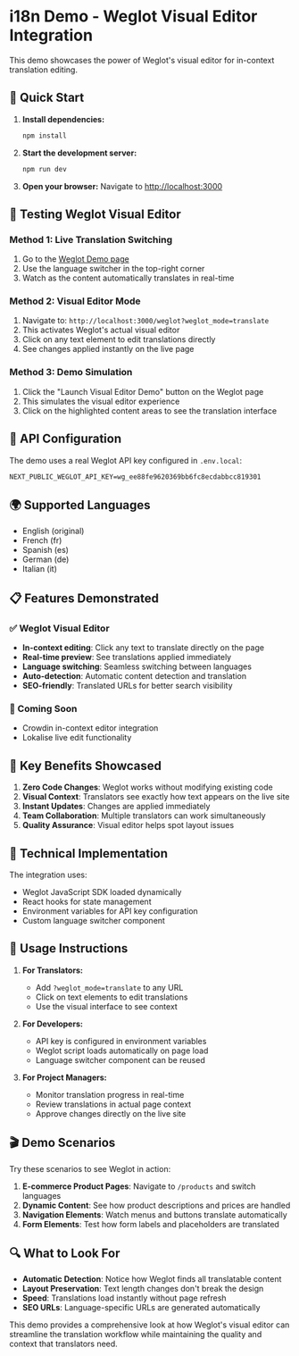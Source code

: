 # i18n Demo - Weglot Visual Editor Integration

This demo showcases the power of Weglot's visual editor for in-context translation editing.

## 🚀 Quick Start

1. **Install dependencies:**
   ```bash
   npm install
   ```

2. **Start the development server:**
   ```bash
   npm run dev
   ```

3. **Open your browser:**
   Navigate to [http://localhost:3000](http://localhost:3000)

## 🎨 Testing Weglot Visual Editor

### Method 1: Live Translation Switching
1. Go to the [Weglot Demo page](http://localhost:3000/weglot)
2. Use the language switcher in the top-right corner
3. Watch as the content automatically translates in real-time

### Method 2: Visual Editor Mode
1. Navigate to: `http://localhost:3000/weglot?weglot_mode=translate`
2. This activates Weglot's actual visual editor
3. Click on any text element to edit translations directly
4. See changes applied instantly on the live page

### Method 3: Demo Simulation
1. Click the "Launch Visual Editor Demo" button on the Weglot page
2. This simulates the visual editor experience
3. Click on the highlighted content areas to see the translation interface

## 🔑 API Configuration

The demo uses a real Weglot API key configured in `.env.local`:
```
NEXT_PUBLIC_WEGLOT_API_KEY=wg_ee88fe9620369bb6fc8ecdabbcc819301
```

## 🌍 Supported Languages

- English (original)
- French (fr)
- Spanish (es)
- German (de)
- Italian (it)

## 📋 Features Demonstrated

### ✅ Weglot Visual Editor
- **In-context editing**: Click any text to translate directly on the page
- **Real-time preview**: See translations applied immediately
- **Language switching**: Seamless switching between languages
- **Auto-detection**: Automatic content detection and translation
- **SEO-friendly**: Translated URLs for better search visibility

### 🚧 Coming Soon
- Crowdin in-context editor integration
- Lokalise live edit functionality

## 🎯 Key Benefits Showcased

1. **Zero Code Changes**: Weglot works without modifying existing code
2. **Visual Context**: Translators see exactly how text appears on the live site
3. **Instant Updates**: Changes are applied immediately
4. **Team Collaboration**: Multiple translators can work simultaneously
5. **Quality Assurance**: Visual editor helps spot layout issues

## 🔧 Technical Implementation

The integration uses:
- Weglot JavaScript SDK loaded dynamically
- React hooks for state management
- Environment variables for API key configuration
- Custom language switcher component

## 📖 Usage Instructions

1. **For Translators:**
   - Add `?weglot_mode=translate` to any URL
   - Click on text elements to edit translations
   - Use the visual interface to see context

2. **For Developers:**
   - API key is configured in environment variables
   - Weglot script loads automatically on page load
   - Language switcher component can be reused

3. **For Project Managers:**
   - Monitor translation progress in real-time
   - Review translations in actual page context
   - Approve changes directly on the live site

## 🎬 Demo Scenarios

Try these scenarios to see Weglot in action:

1. **E-commerce Product Pages**: Navigate to `/products` and switch languages
2. **Dynamic Content**: See how product descriptions and prices are handled
3. **Navigation Elements**: Watch menus and buttons translate automatically
4. **Form Elements**: Test how form labels and placeholders are translated

## 🔍 What to Look For

- **Automatic Detection**: Notice how Weglot finds all translatable content
- **Layout Preservation**: Text length changes don't break the design
- **Speed**: Translations load instantly without page refresh
- **SEO URLs**: Language-specific URLs are generated automatically

This demo provides a comprehensive look at how Weglot's visual editor can streamline the translation workflow while maintaining the quality and context that translators need.
